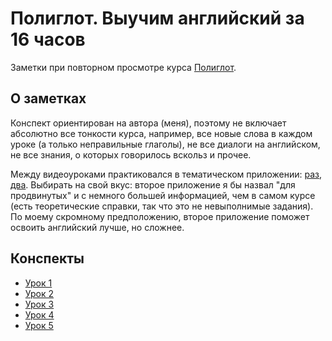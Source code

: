 # Полиглот. Выучим английский за 16 часов
Заметки при повторном просмотре курса [Полиглот](https://www.youtube.com/playlist?list=PL66DIGaegedqtRaxfVsk6vH5dBDuL5w92).

## О заметках
Конспект ориентирован на автора (меня), поэтому не включает абсолютно все тонкости курса, например, все новые слова в каждом уроке (а только неправильные глаголы), не все диалоги на английском, не все знания, о которых говорилось вскольз и прочее.

Между видеоуроками практиковался в тематическом приложении: [раз](https://play.google.com/store/apps/details?id=com.kostosha.poliglot16.full), [два](https://play.google.com/store/apps/details?id=com.axidep.polyglotfull). Выбирать на свой вкус: второе приложение я бы назвал "для продвинутых" и с немного большей информацией, чем в самом курсе (есть теоретические справки, так что это не невыполнимые задания). По моему скромному предположению, второе приложение поможет освоить английский лучше, но сложнее.

## Конспекты
* [Урок 1](./Урок1.md)
* [Урок 2](./Урок2.md)
* [Урок 3](./Урок3.md)
* [Урок 4](./Урок4.md)
* [Урок 5](./Урок5.md)